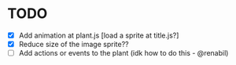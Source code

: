 # TODO
- [X] Add animation at plant.js [load a sprite at title.js?]
- [X] Reduce size of the image sprite??
- [ ] Add actions or events to the plant (idk how to do this - @renabil)